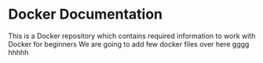 # Docker Documentation

This is a Docker repository which contains required information to work with Docker for beginners 
We are going to add few docker files over here
gggg
hhhhh

